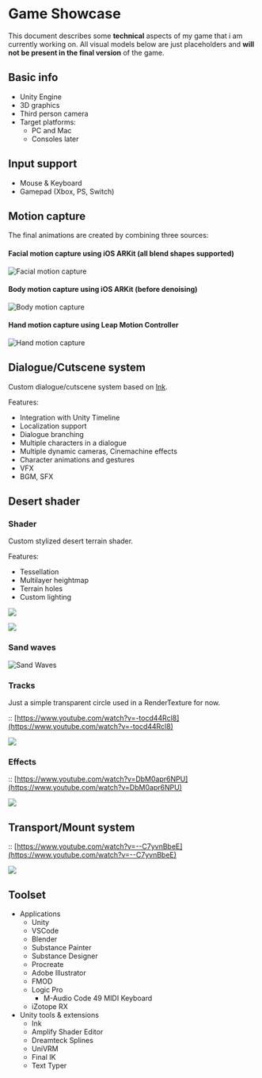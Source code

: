 # Game Showcase

This document describes some **technical** aspects of my game that i am currently working on. All visual models below are just placeholders and **will not be present in the final version** of the game.

## Basic info

- Unity Engine
- 3D graphics
- Third person camera
- Target platforms:
  - PC and Mac
  - Consoles later

## Input support

- Mouse & Keyboard
- Gamepad (Xbox, PS, Switch)

## Motion capture

The final animations are created by combining three sources:

#### Facial motion capture using iOS ARKit (all blend shapes supported)

![Facial motion capture](https://github.com/holubj/game-showcase/raw/master/assets/faceTracking.gif)

#### Body motion capture using iOS ARKit (before denoising)

![Body motion capture](https://github.com/holubj/game-showcase/raw/master/assets/bodyTracking.gif)

#### Hand motion capture using Leap Motion Controller

![Hand motion capture](https://github.com/holubj/game-showcase/raw/master/assets/handTracking.gif)

## Dialogue/Cutscene system

Custom dialogue/cutscene system based on [Ink](https://github.com/inkle/ink).

Features:

- Integration with Unity Timeline
- Localization support
- Dialogue branching
- Multiple characters in a dialogue
- Multiple dynamic cameras, Cinemachine effects
- Character animations and gestures
- VFX
- BGM, SFX

## Desert shader

### Shader

Custom stylized desert terrain shader.

Features:

- Tessellation
- Multilayer heightmap
- Terrain holes
- Custom lighting

[![](https://github.com/holubj/game-showcase/raw/master/assets/desert2_preview.png)](https://github.com/holubj/game-showcase/raw/master/assets/desert2.png)

[![](https://github.com/holubj/game-showcase/raw/master/assets/desert1_preview.png)](https://github.com/holubj/game-showcase/raw/master/assets/desert1.png)

### Sand waves

![Sand Waves](https://github.com/holubj/game-showcase/raw/master/assets/desertWaves.gif)

### Tracks

Just a simple transparent circle used in a RenderTexture for now.

:: [https://www.youtube.com/watch?v=-tocd44Rcl8](https://www.youtube.com/watch?v=-tocd44Rcl8)

[![](https://github.com/holubj/game-showcase/raw/master/assets/desert_t_preview.png)](https://www.youtube.com/watch?v=-tocd44Rcl8)

### Effects

:: [https://www.youtube.com/watch?v=DbM0apr6NPU](https://www.youtube.com/watch?v=DbM0apr6NPU)

[![](https://github.com/holubj/game-showcase/raw/master/assets/desert_w_preview.png)](https://www.youtube.com/watch?v=DbM0apr6NPU)

## Transport/Mount system

:: [https://www.youtube.com/watch?v=--C7yvnBbeE](https://www.youtube.com/watch?v=--C7yvnBbeE)

[![](https://github.com/holubj/game-showcase/raw/master/assets/desert_p_preview.png)](https://www.youtube.com/watch?v=--C7yvnBbeE)

## Toolset

- Applications
  - Unity
  - VSCode
  - Blender
  - Substance Painter
  - Substance Designer
  - Procreate
  - Adobe Illustrator
  - FMOD
  - Logic Pro
    - M-Audio Code 49 MIDI Keyboard
  - iZotope RX
- Unity tools & extensions
  - Ink
  - Amplify Shader Editor
  - Dreamteck Splines
  - UniVRM
  - Final IK
  - Text Typer
